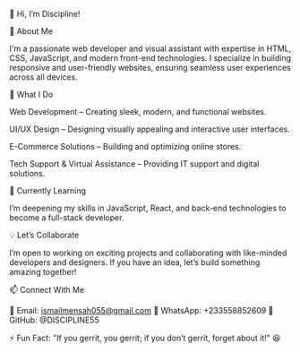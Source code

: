 👋 Hi, I’m Discipline!

🚀 About Me

I'm a passionate web developer and visual assistant with expertise in HTML, CSS, JavaScript, and modern front-end technologies. I specialize in building responsive and user-friendly websites, ensuring seamless user experiences across all devices.

🎯 What I Do

Web Development – Creating sleek, modern, and functional websites.

UI/UX Design – Designing visually appealing and interactive user interfaces.

E-Commerce Solutions – Building and optimizing online stores.

Tech Support & Virtual Assistance – Providing IT support and digital solutions.


🌱 Currently Learning

I’m deepening my skills in JavaScript, React, and back-end technologies to become a full-stack developer.

💡 Let’s Collaborate

I’m open to working on exciting projects and collaborating with like-minded developers and designers. If you have an idea, let’s build something amazing together!

📫 Connect With Me

📧 Email: ismailmensah055@gmail.com
📱 WhatsApp: +233558852609
🔗 GitHub: @DISCIPLINE55

⚡ Fun Fact: "If you gerrit, you gerrit; if you don’t gerrit, forget about it!" 😆
